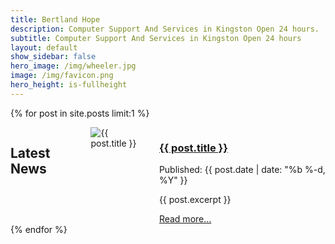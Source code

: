 ```yaml
---
title: Bertland Hope
description: Computer Support And Services in Kingston Open 24 hours.
subtitle: Computer Support And Services in Kingston Open 24 hours
layout: default
show_sidebar: false
hero_image: /img/wheeler.jpg
image: /img/favicon.png
hero_height: is-fullheight
---
```


{% for post in site.posts limit:1 %}
<section class="section">
    <div class="columns is-multiline">
        <div class="column is-12">
            <div class="content">
                <h2 class="has-text-centered">Latest News</h2>
            </div>
        </div>
        <div class="column is-12">
            <section class="hero is-dark">
                <div class="hero-body">
                    <div class="columns">
                        <div class="column is-4">
                            <img src="{{ post.image | replace: 'http:', 'https:' }}" alt="{{ post.title }}" />
                        </div>
                        <div class="column is-8">
                            <div class="has-text-centered">
                                <a href="{{ post.url | prepend: site.baseurl }}">
                                    <h3 class="title is-4">{{ post.title }}</h3>
                                </a>
                                <p class="subtitle is-6">Published: {{ post.date | date: "%b %-d, %Y" }}</p>
                                <div class="content">
                                    <p>{{ post.excerpt }}</p>
                                </div>
                                <a href="{{ post.url | prepend: site.baseurl }}" class="button is-info">
                                    Read more...
                                </a>
                            </div> 
                        </div>
                    </div>
                </div>
            </section>
        </div>
    </div>
</section>
{% endfor %}
